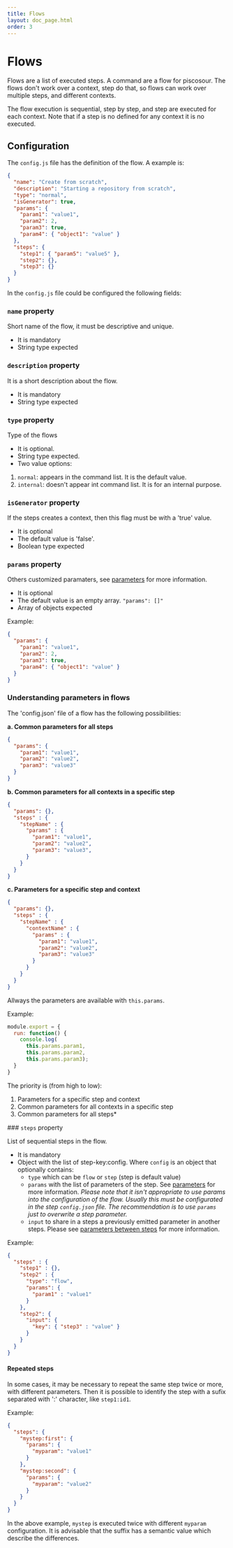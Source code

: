 ```yaml
---
title: Flows
layout: doc_page.html
order: 3
---
```


# Flows

Flows are a list of executed steps. A command are a flow for piscosour. The flows don't work over a context, step do that, so flows can work over multiple steps, and different contexts. 

The flow execution is sequential, step by step, and step are executed for each context. Note that if a step is no defined for any context it is no executed.

## Configuration

The `config.js` file has the definition of the flow. A example is:

```json
{
  "name": "Create from scratch",
  "description": "Starting a repository from scratch",
  "type": "normal",
  "isGenerator": true,
  "params": {
    "param1": "value1",
    "param2": 2,
    "param3": true,
    "param4": { "object1": "value" }
  },
  "steps": {
    "step1": { "param5": "value5" },
    "step2": {},
    "step3": {}
  }
}
```

In the `config.js` file could be configured the following fields:

### `name` property

Short name of the flow, it must be descriptive and unique.

- It is mandatory
- String type expected

### `description` property

It is a short description about the flow.

- It is mandatory
- String type expected

### `type` property

Type of the flows

- It is optional.
- String type expected.
- Two value options:
 1. `normal`: appears in the command list. It is the default value.
 1. `internal`: doesn't appear int command list. It is for an internal purpose.

### `isGenerator` property

If the steps creates a context, then this flag must be with a 'true' value.

- It is optional
- The default value is 'false'.
- Boolean type expected

### `params` property

Others customized paramaters, see [parameters](./05-parameters.html) for more information.

- It is optional
- The default value is an empty array. `"params": []"`
- Array of objects expected

Example:

```json
{
  "params": {
    "param1": "value1",
    "param2": 2,
    "param3": true,
    "param4": { "object1": "value" }
  }
}
```

### <a name="parameters"></a>Understanding parameters in flows

The 'config.json' file of a flow has the following possibilities:

**a. Common parameters for all steps**

```json
{
  "params": {
    "param1": "value1",
    "param2": "value2",
    "param3": "value3"
  }
}
```

**b. Common parameters for all contexts in a specific step**

```json
{
  "params": {},
  "steps" : {
    "stepName" : {
      "params" : {
        "param1": "value1",
        "param2": "value2",
        "param3": "value3",
      }
    }
  }
}
```

**c. Parameters for a specific step and context**

```json
{
  "params": {},
  "steps" : {
    "stepName" : {
      "contextName" : {
        "params" : {
          "param1": "value1",
          "param2": "value2",
          "param3": "value3"
        }
      }
    }
  }
}
```

Allways the parameters are available with `this.params`.

Example:

```javascript
module.export = {
  run: function() {
    console.log(
      this.params.param1,
      this.params.param2,
      this.params.param3);
  }
}
```

The priority is (from high to low):

1. Parameters for a specific step and context
1. Common parameters for all contexts in a specific step
1. Common parameters for all steps*

### `steps` property

List of sequential steps in the flow.

- It is mandatory
- Object with the list of step-key:config. Where `config` is an object that optionally contains:
  * `type` which can be `flow` or `step` (step is default value)
  * `params` with the list of parameters of the step. See [parameters](./05-parameters.html) for more information. *Please note that it isn't appropriate to use params into the configuration of the flow. Usually this must be configurated in the step `config.json` file. The recommendation is to use `params` just to overwrite a step parameter.*
  * `input` to share in a steps a previously emitted parameter in another steps. Please see [parameters between steps](./08-parameters-between-steps) for more information.

Example:

```json
{
  "steps" : {
    "step1" : {},
    "step2" : {
      "type": "flow",
      "params": {
        "param1" : "value1"
      }
    },
    "step2": {
      "input": {
        "key": { "step3" : "value" }
      }
    }
  }
}
```

#### Repeated steps

In some cases, it may be necessary to repeat the same step twice or more, with different parameters. Then it is possible to identify the step with a sufix separated with ':' character, like `step1:id1`.

Example:

```json
{
  "steps": {
    "mystep:first": {
      "params": {
        "myparam": "value1"
      }
    },
    "mystep:second": {
      "params": {
        "myparam": "value2"
      }
    }
  }
}
```

In the above example, `mystep` is executed twice with different `myparam` configuration. It is advisable that the suffix has a semantic value which describe the differences.
